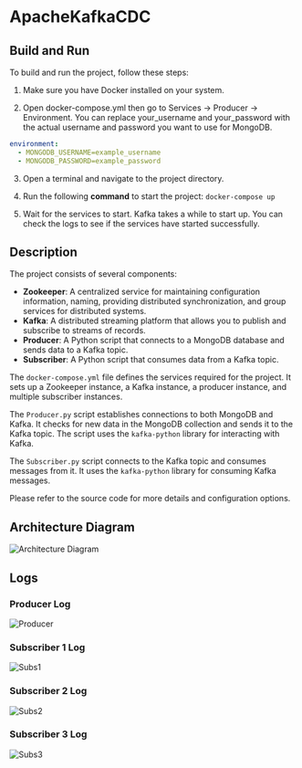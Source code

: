 # ApacheKafkaCDC


## Build and Run

To build and run the project, follow these steps:

1. Make sure you have Docker installed on your system.

2. Open docker-compose.yml then go to Services -> Producer -> Environment. You can replace your_username and your_password with the actual username and password you want to use for MongoDB. 
```yaml
environment:
  - MONGODB_USERNAME=example_username
  - MONGODB_PASSWORD=example_password
```

3. Open a terminal and navigate to the project directory.

4. Run the following **command** to start the project: `docker-compose up`


4. Wait for the services to start. Kafka takes a while to start up. You can check the logs to see if the services have started successfully.


## Description

The project consists of several components:

- **Zookeeper**: A centralized service for maintaining configuration information, naming, providing distributed synchronization, and group services for distributed systems.
- **Kafka**: A distributed streaming platform that allows you to publish and subscribe to streams of records.
- **Producer**: A Python script that connects to a MongoDB database and sends data to a Kafka topic.
- **Subscriber**: A Python script that consumes data from a Kafka topic.

The `docker-compose.yml` file defines the services required for the project. It sets up a Zookeeper instance, a Kafka instance, a producer instance, and multiple subscriber instances.

The `Producer.py` script establishes connections to both MongoDB and Kafka. It checks for new data in the MongoDB collection and sends it to the Kafka topic. The script uses the `kafka-python` library for interacting with Kafka.

The `Subscriber.py` script connects to the Kafka topic and consumes messages from it. It uses the `kafka-python` library for consuming Kafka messages.

Please refer to the source code for more details and configuration options.

## Architecture Diagram

![Architecture Diagram](images/general.png)

## Logs

### Producer Log

![Producer](images/Producer.png)

### Subscriber 1 Log

![Subs1](images/Subs1.png)

### Subscriber 2 Log

![Subs2](images/Subs2.png)

### Subscriber 3 Log

![Subs3](images/Subs3.png)